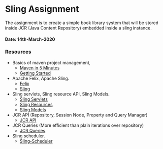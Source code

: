 # Sling Assignment

The assignment is to create a simple book library system that will be stored inside JCR (Java Content Repository) embedded inside a sling instance.

#### Date: 14th-March-2020

### Resources

- Basics of maven project management,
  - [Maven in 5 Minutes](https://maven.apache.org/guides/getting-started/maven-in-five-minutes.html)
  - [Getting Started](https://maven.apache.org/guides/getting-started/)
- Apache Felix, Apache Sling.
  - [Felix](https://felix.apache.org/documentation/subprojects/apache-felix-web-console.html)
  - [Sling](https://sling.apache.org/)
- Sling servlets, Sling resource API, Sling Models.
  - [Sling Servlets](https://sling.apache.org/documentation/the-sling-engine/servlets.html)
  - [Sling Resources](https://sling.apache.org/documentation/the-sling-engine/resources.html)
  - [Sling Models](https://sling.apache.org/documentation/bundles/models.html)
- JCR API (Repository, Session Node, Property and Query Manager)
  - [JCR API](https://docs.adobe.com/docs/en/spec/jsr170/javadocs/jcr-2.0/index.html)
- JCR Queries (More efficient than plain iterations over repository)
  - [JCR Queries](http://www.6dglobal.com/blog/9-jcr-sql-2-queries-every-aem-dev-should-know-2014-10-07)
- Sling scheduler.
  - [Sling-Scheduler](https://sling.apache.org/documentation/bundles/scheduler-service-commons-scheduler.html)

